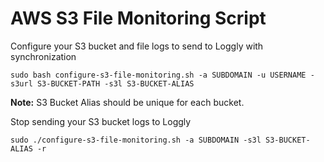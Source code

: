 AWS S3 File Monitoring Script
======================

Configure your S3 bucket and file logs to send to Loggly with synchronization

    sudo bash configure-s3-file-monitoring.sh -a SUBDOMAIN -u USERNAME -s3url S3-BUCKET-PATH -s3l S3-BUCKET-ALIAS 
    
**Note:** S3 Bucket Alias should be unique for each bucket.
  
  
  
Stop sending your S3 bucket logs to Loggly

    sudo ./configure-s3-file-monitoring.sh -a SUBDOMAIN -s3l S3-BUCKET-ALIAS -r
